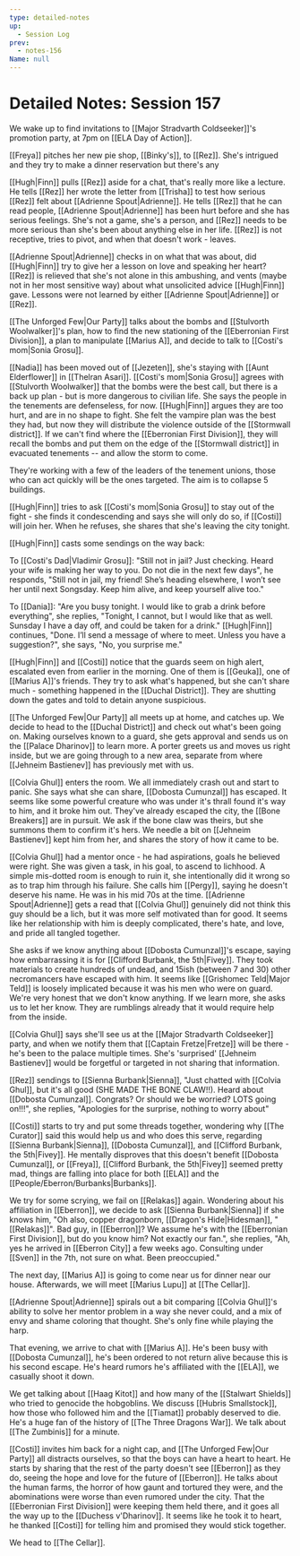 ```yaml
---
type: detailed-notes
up:
  - Session Log
prev:
  - notes-156
Name: null
---
```

# Detailed Notes: Session 157

We wake up to find invitations to [[Major Stradvarth Coldseeker]]'s promotion party, at 7pm on [[ELA Day of Action]]. 

[[Freya]] pitches her new pie shop, [[Binky's]], to [[Rez]]. She's intrigued and they try to make a dinner reservation but there's any 

[[Hugh|Finn]] pulls [[Rez]] aside for a chat, that's really more like a lecture. He tells [[Rez]] her wrote the letter from [[Trisha]] to test how serious [[Rez]] felt about [[Adrienne Spout|Adrienne]]. He tells [[Rez]] that he can read people, [[Adrienne Spout|Adrienne]] has been hurt before and she has serious feelings. She's not a game, she's a person, and [[Rez]] needs to be more serious than she's been about anything else in her life. [[Rez]] is not receptive, tries to pivot, and when that doesn't work - leaves. 

[[Adrienne Spout|Adrienne]] checks in on what that was about, did [[Hugh|Finn]] try to give her a lesson on love and speaking her heart? [[Rez]] is relieved that she's not alone in this ambushing, and vents (maybe not in her most sensitive way) about what unsolicited advice [[Hugh|Finn]] gave. Lessons were not learned by either [[Adrienne Spout|Adrienne]] or [[Rez]]. 

[[The Unforged Few|Our Party]] talks about the bombs and [[Stulvorth Woolwalker]]'s plan, how to find the new stationing of the [[Eberronian First Division]], a plan to manipulate [[Marius A]], and decide to talk to [[Costi's mom|Sonia Grosu]]. 

[[Nadia]] has been moved out of [[Jezeten]], she's staying with [[Aunt Elderflower]] in [[Thelran Asari]]. [[Costi's mom|Sonia Grosu]] agrees with [[Stulvorth Woolwalker]] that the bombs were the best call, but there is a back up plan - but is more dangerous to civilian life. She says the people in the tenements are defenseless, for now. [[Hugh|Finn]] argues they are too hurt, and are in no shape to fight. She felt the vampire plan was the best they had, but now they will distribute the violence outside of the [[Stormwall district]]. If we can't find where the [[Eberronian First Division]], they will recall the bombs and put them on the edge of the [[Stormwall district]] in evacuated tenements -- and allow the storm to come. 

They're working with a few of the leaders of the tenement unions, those who can act quickly will be the ones targeted. The aim is to collapse 5 buildings. 

[[Hugh|Finn]] tries to ask [[Costi's mom|Sonia Grosu]] to stay out of the fight - she finds it condescending and says she will only do so, if [[Costi]] will join her. When he refuses, she shares that she's leaving the city tonight. 

[[Hugh|Finn]] casts some sendings on the way back:

To [[Costi's Dad|Vladimir Grosu]]: "Still not in jail? Just checking. Heard your wife is making her way to you. Do not die in the next few days", he responds, "Still not in jail, my friend! She’s heading elsewhere, I won’t see her until next Songsday. Keep him alive, and keep yourself alive too."

To [[Dania]]: "Are you busy tonight. I would like to grab a drink before everything", she replies, "Tonight, I cannot, but I would like that as well. Sunsday I have a day off, and could be taken for a drink." [[Hugh|Finn]] continues, "Done. I’ll send a message of where to meet. Unless you have a suggestion?", she says, "No, you surprise me."

[[Hugh|Finn]] and [[Costi]] notice that the guards seem on high alert, escalated even from earlier in the morning. One of them is [[Geuka]], one of [[Marius A]]'s friends. They try to ask what's happened, but she can't share much - something happened in the [[Duchal District]]. They are shutting down the gates and told to detain anyone suspicious. 

[[The Unforged Few|Our Party]] all meets up at home, and catches up. We decide to head to the [[Duchal District]] and check out what's been going on. Making ourselves known to a guard, she gets approval and sends us on the [[Palace Dharinov]] to learn more. A porter greets us and moves us right inside, but we are going through to a new area, separate from where [[Jehneim Bastienev]] has previously met with us. 

[[Colvia Ghul]] enters the room. We all immediately crash out and start to panic. She says what she can share, [[Dobosta Cumunzal]] has escaped. It seems like some powerful creature who was under it's thrall found it's way to him, and it broke him out. They've already escaped the city, the [[Bone Breakers]] are in pursuit. We ask if the bone claw was theirs, but she summons them to confirm it's hers. We needle a bit on [[Jehneim Bastienev]] kept him from her, and shares the story of how it came to be. 

[[Colvia Ghul]] had a mentor once - he had aspirations, goals he believed were right. She was given a task, in his goal, to ascend to lichhood. A simple mis-dotted room is enough to ruin it, she intentionally did it wrong so as to trap him through his failure. She calls him [[Pergy]], saying he doesn't deserve his name. He was in his mid 70s at the time. [[Adrienne Spout|Adrienne]] gets a read that [[Colvia Ghul]] genuinely did not think this guy should be a lich, but it was more self motivated than for good. It seems like her relationship with him is deeply complicated, there's hate, and love, and pride all tangled together. 

She asks if we know anything about [[Dobosta Cumunzal]]'s escape, saying how embarrassing it is for [[Clifford Burbank, the 5th|Fivey]]. They took materials to create hundreds of undead, and 15ish (between 7 and 30) other necromancers have escaped with him. It seems like [[Grishomec Teld|Major Teld]] is loosely implicated because it was his men who were on guard. We're very honest that we don't know anything. If we learn more, she asks us to let her know. They are rumblings already that it would require help from the inside.

[[Colvia Ghul]] says she'll see us at the [[Major Stradvarth Coldseeker]] party, and when we notify them that [[Captain Fretze|Fretze]] will be there - he's been to the palace multiple times. She's 'surprised' [[Jehneim Bastienev]] would be forgetful or targeted in not sharing that information. 

[[Rez]] sendings to [[Sienna Burbank|Sienna]], "Just chatted with [[Colvia Ghul]], but it's all good (SHE MADE THE BONE CLAW!!). Heard about [[Dobosta Cumunzal]]. Congrats? Or should we be worried? LOTS going on!!!", she replies, "Apologies for the surprise, nothing to worry about"

[[Costi]] starts to try and put some threads together, wondering why [[The Curator]] said this would help us and who does this serve, regarding [[Sienna Burbank|Sienna]], [[Dobosta Cumunzal]], and [[Clifford Burbank, the 5th|Fivey]]. He mentally disproves that this doesn't benefit [[Dobosta Cumunzal]], or [[Freya]], [[Clifford Burbank, the 5th|Fivey]] seemed pretty mad, things are falling into place for both [[ELA]] and the [[People/Eberron/Burbanks|Burbanks]]. 

We try for some scrying, we fail on [[Relakas]] again. Wondering about his affiliation in [[Eberron]], we decide to ask [[Sienna Burbank|Sienna]] if she knows him, "Oh also, copper dragonborn, [[Dragon's Hide|Hidesman]], "[[Relakas]]". Bad guy, in [[Eberron]]? We assume he's with the [[Eberronian First Division]], but do you know him? Not exactly our fan.", she replies, "Ah, yes he arrived in [[Eberron City]] a few weeks ago. Consulting under [[Sven]] in the 7th, not sure on what. Been preoccupied."

The next day, [[Marius A]] is going to come near us for dinner near our house. Afterwards, we will meet [[Marius Lupu]] at [[The Cellar]].  

[[Adrienne Spout|Adrienne]] spirals out a bit comparing [[Colvia Ghul]]'s ability to solve her mentor problem in a way she never could, and a mix of envy and shame coloring that thought. She's only fine while playing the harp. 

That evening, we arrive to chat with [[Marius A]]. He's been busy with [[Dobosta Cumunzal]], he's been ordered to not return alive because this is his second escape. He's heard rumors he's affiliated with the [[ELA]], we casually shoot it down. 

We get talking about [[Haag Kitot]] and how many of the [[Stalwart Shields]] who tried to genocide the hobgoblins. We discuss [[Hubris Smallstock]], how those who followed him and the [[Tiamat]] probably deserved to die. He's a huge fan of the history of [[The Three Dragons War]]. We talk about [[The Zumbinis]] for a minute.

[[Costi]] invites him back for a night cap, and [[The Unforged Few|Our Party]] all distracts ourselves, so that the boys can have a heart to heart. He starts by sharing that the rest of the party doesn't see [[Eberron]] as they do, seeing the hope and love for the future of [[Eberron]]. He talks about the human farms, the horror of how gaunt and tortured they were, and the abominations were worse than even rumored under the city. That the [[Eberronian First Division]] were keeping them held there, and it goes all the way up to the [[Duchess v'Dharinov]]. It seems like he took it to heart, he thanked [[Costi]] for telling him and promised they would stick together. 

We head to [[The Cellar]]. 







